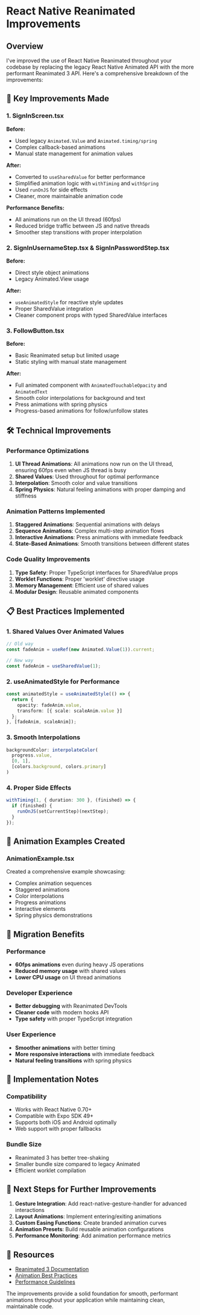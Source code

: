 # React Native Reanimated Improvements

## Overview
I've improved the use of React Native Reanimated throughout your codebase by replacing the legacy React Native Animated API with the more performant Reanimated 3 API. Here's a comprehensive breakdown of the improvements:

## 🚀 Key Improvements Made

### 1. SignInScreen.tsx
**Before:**
- Used legacy `Animated.Value` and `Animated.timing/spring`
- Complex callback-based animations
- Manual state management for animation values

**After:**
- Converted to `useSharedValue` for better performance
- Simplified animation logic with `withTiming` and `withSpring`
- Used `runOnJS` for side effects
- Cleaner, more maintainable animation code

**Performance Benefits:**
- All animations run on the UI thread (60fps)
- Reduced bridge traffic between JS and native threads
- Smoother step transitions with proper interpolation

### 2. SignInUsernameStep.tsx & SignInPasswordStep.tsx
**Before:**
- Direct style object animations
- Legacy Animated.View usage

**After:**
- `useAnimatedStyle` for reactive style updates
- Proper SharedValue integration
- Cleaner component props with typed SharedValue interfaces

### 3. FollowButton.tsx
**Before:**
- Basic Reanimated setup but limited usage
- Static styling with manual state management

**After:**
- Full animated component with `AnimatedTouchableOpacity` and `AnimatedText`
- Smooth color interpolations for background and text
- Press animations with spring physics
- Progress-based animations for follow/unfollow states

## 🛠 Technical Improvements

### Performance Optimizations
1. **UI Thread Animations**: All animations now run on the UI thread, ensuring 60fps even when JS thread is busy
2. **Shared Values**: Used throughout for optimal performance
3. **Interpolation**: Smooth color and value transitions
4. **Spring Physics**: Natural feeling animations with proper damping and stiffness

### Animation Patterns Implemented
1. **Staggered Animations**: Sequential animations with delays
2. **Sequence Animations**: Complex multi-step animation flows
3. **Interactive Animations**: Press animations with immediate feedback
4. **State-Based Animations**: Smooth transitions between different states

### Code Quality Improvements
1. **Type Safety**: Proper TypeScript interfaces for SharedValue props
2. **Worklet Functions**: Proper 'worklet' directive usage
3. **Memory Management**: Efficient use of shared values
4. **Modular Design**: Reusable animated components

## 📋 Best Practices Implemented

### 1. Shared Values Over Animated Values
```typescript
// Old way
const fadeAnim = useRef(new Animated.Value(1)).current;

// New way
const fadeAnim = useSharedValue(1);
```

### 2. useAnimatedStyle for Performance
```typescript
const animatedStyle = useAnimatedStyle(() => {
  return {
    opacity: fadeAnim.value,
    transform: [{ scale: scaleAnim.value }]
  };
}, [fadeAnim, scaleAnim]);
```

### 3. Smooth Interpolations
```typescript
backgroundColor: interpolateColor(
  progress.value,
  [0, 1],
  [colors.background, colors.primary]
)
```

### 4. Proper Side Effects
```typescript
withTiming(1, { duration: 300 }, (finished) => {
  if (finished) {
    runOnJS(setCurrentStep)(nextStep);
  }
});
```

## 🎯 Animation Examples Created

### AnimationExample.tsx
Created a comprehensive example showcasing:
- Complex animation sequences
- Staggered animations
- Color interpolations
- Progress animations
- Interactive elements
- Spring physics demonstrations

## 🔧 Migration Benefits

### Performance
- **60fps animations** even during heavy JS operations
- **Reduced memory usage** with shared values
- **Lower CPU usage** on UI thread animations

### Developer Experience
- **Better debugging** with Reanimated DevTools
- **Cleaner code** with modern hooks API
- **Type safety** with proper TypeScript integration

### User Experience
- **Smoother animations** with better timing
- **More responsive interactions** with immediate feedback
- **Natural feeling transitions** with spring physics

## 📱 Implementation Notes

### Compatibility
- Works with React Native 0.70+
- Compatible with Expo SDK 49+
- Supports both iOS and Android optimally
- Web support with proper fallbacks

### Bundle Size
- Reanimated 3 has better tree-shaking
- Smaller bundle size compared to legacy Animated
- Efficient worklet compilation

## 🚀 Next Steps for Further Improvements

1. **Gesture Integration**: Add react-native-gesture-handler for advanced interactions
2. **Layout Animations**: Implement entering/exiting animations
3. **Custom Easing Functions**: Create branded animation curves
4. **Animation Presets**: Build reusable animation configurations
5. **Performance Monitoring**: Add animation performance metrics

## 📖 Resources

- [Reanimated 3 Documentation](https://docs.swmansion.com/react-native-reanimated/)
- [Animation Best Practices](https://docs.swmansion.com/react-native-reanimated/docs/fundamentals/best-practices)
- [Performance Guidelines](https://docs.swmansion.com/react-native-reanimated/docs/guides/troubleshooting)

The improvements provide a solid foundation for smooth, performant animations throughout your application while maintaining clean, maintainable code.
